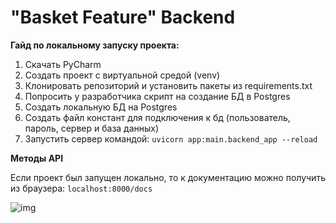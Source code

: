 # "Basket Feature" Backend
**Гайд по локальному запуску проекта:**
1) Скачать PyCharm
2) Создать проект с виртуальной средой (venv)
3) Клонировать репозиторий и установить пакеты из requirements.txt
4) Попросить у разработчика скрипт на создание БД в Postgres
5) Создать локальную БД на Postgres
6) Создать файл констант для подключения к бд (пользователь, пароль, сервер и база данных)
7) Запустить сервер командой:
``uvicorn app:main.backend_app --reload``

**Методы API**

Если проект был запущен локально, то к документацию можно получить из браузера: `localhost:8000/docs`

![img](https://sun9-east.userapi.com/sun9-32/s/v1/ig2/tDeBXeGPbZUv0eiEEuugyl92RDdtX9ueNDgx7JYE7uO63FE29UuZsHzCiHBCnIArzSRVbJ2lC99ZwzbUnsBf1JX3.jpg?size=492x223&quality=96&type=album)